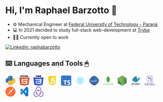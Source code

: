 # Hi, I'm Raphael Barzotto 👋
- ⚙️ Mechanical Engineer at [Federal University of Technology - Paraná](http://www.utfpr.edu.br/)
- 💻 In 2021 decided to study full-stack web-development at [Trybe](https://www.betrybe.com/)
- 👨‍💻 Currently open to work

[![Linkedin: raphabarzotto](https://img.shields.io/badge/-raphabarzotto-blue?style=flat-square&logo=Linkedin&logoColor=white&link=https://www.linkedin.com/in/raphabarzotto/)](https://www.linkedin.com/in/raphabarzotto/)

## ⌨️ Languages and Tools 🖱
<div>

<a href="https://www.python.org/" target="_blank"><img width="32" height="32" src="https://github.com/raphabarzotto/raphabarzotto/blob/main/img/python.png?raw=true"/></a>
&nbsp;
<a href="https://www.w3schools.com/html/" target="_blank"><img width="32" height="32" src="https://github.com/raphabarzotto/raphabarzotto/blob/main/img/html.svg?raw=true"/></a>
&nbsp; 
<a href="https://www.w3schools.com/css/" target="_blank"><img width="32" height="32" src="https://github.com/raphabarzotto/raphabarzotto/blob/main/img/css.svg?raw=true"/></a>
&nbsp; 
<a href="https://www.w3schools.com/js/" target="_blank"><img width="32" height="32" src="https://github.com/raphabarzotto/raphabarzotto/blob/main/img/js.png?raw=true"/></a>
&nbsp; 
<a href="https://www.w3schools.com/typescript/typescript_intro.php" target="_blank"><img width="32" height="32" src="https://github.com/raphabarzotto/raphabarzotto/blob/main/img/ts.svg?raw=true"/></a>
&nbsp; 
<a href="https://pt-br.reactjs.org/" target="_blank"><img width="32" height="32" src="https://github.com/raphabarzotto/raphabarzotto/blob/main/img/react.png?raw=true"/></a>
&nbsp; 
<a href="https://www.mysql.com/" target="_blank"><img width="32" height="32" src="https://github.com/raphabarzotto/raphabarzotto/blob/main/img/mysql.png?raw=true"/></a>
&nbsp; 
<a href="https://www.mongodb.com/pt-br" target="_blank"><img width="32" height="32" src="https://github.com/raphabarzotto/raphabarzotto/blob/main/img/mongodb.png?raw=true"/></a>
&nbsp; 
<a href="https://nodejs.org/en/" target="_blank"><img width="32" height="32" src="https://github.com/raphabarzotto/raphabarzotto/blob/main/img/nodejs.png?raw=true"/></a>
&nbsp; 
<a href="https://www.docker.com/" target="_blank"><img width="32" height="32" src="https://github.com/raphabarzotto/raphabarzotto/blob/main/img/docker.png?raw=true"/></a>
&nbsp; 
<a href="https://www.heroku.com/" target="_blank"><img width="32" height="32" src="https://github.com/raphabarzotto/raphabarzotto/blob/main/img/heroku.png?raw=true"/></a>
&nbsp; 
<a href="https://www.postman.com/" target="_blank"><img width="32" height="32" src="https://github.com/raphabarzotto/raphabarzotto/blob/main/img/postman.png?raw=true"/></a>
&nbsp;
<a href="https://code.visualstudio.com/" target="_blank"><img width="32" height="32" src="https://github.com/raphabarzotto/raphabarzotto/blob/main/img/vs.png?raw=true"/></a>
&nbsp;
<a href="https://redux.js.org/" target="_blank"><img width="32" height="32" src="https://github.com/raphabarzotto/raphabarzotto/blob/main/img/redux.png?raw=true"/></a>

</div>
